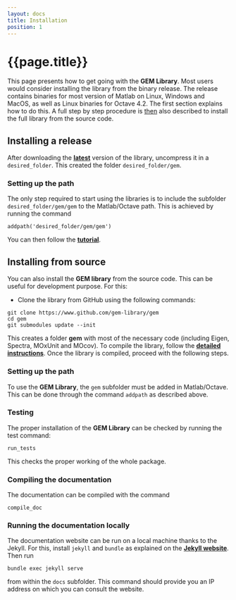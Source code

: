 ```yaml
---
layout: docs
title: Installation
position: 1
---
```


# {{page.title}}

This page presents how to get going with the **GEM Library**. Most users would consider installing the library from the binary release. The release contains binaries for most version of Matlab on Linux, Windows and MacOS, as well as Linux binaries for Octave 4.2. The first section explains how to do this. A full step by step procedure is [then](#installing-from-source) also described to install the full library from the source code.

## Installing a release

After downloading the [**latest**](https://github.com/gem-library/gem/releases) version of the library, uncompress it in a `desired_folder`. This created the folder `desired_folder/gem`.

### Setting up the path

The only step required to start using the libraries is to include the subfolder `desired_folder/gem/gem` to the Matlab/Octave path. This is achieved by running the command

```
addpath('desired_folder/gem/gem')
```

You can then follow the [**tutorial**](gettingStarted.html).


## Installing from source

You can also install the **GEM library** from the source code. This can be useful for development purpose. For this:

- Clone the library from GitHub using the following commands:

```
git clone https://www.github.com/gem-library/gem
cd gem
git submodules update --init
```

This creates a folder **gem** with most of the necessary code (including Eigen, Spectra, MOxUnit and MOcov). To compile the library, follow the [**detailed instructions**](compilationInstructions.html). Once the library is compiled, proceed with the following steps.


### Setting up the path

To use the **GEM Library**, the `gem` subfolder must be added in Matlab/Octave. This can be done through the command `addpath` as described above.


### Testing

The proper installation of the **GEM Library** can be checked by running the test command:

```
run_tests
```

This checks the proper working of the whole package.


### Compiling the documentation

The documentation can be compiled with the command

```
compile_doc
```

### Running the documentation locally

The documentation website can be run on a local machine thanks to the Jekyll. For this, install `jekyll` and `bundle` as explained on the [**Jekyll website**](https://jekyllrb.com). Then run

```
bundle exec jekyll serve
```

from within the `docs` subfolder. This command should provide you an IP address on which you can consult the website.

